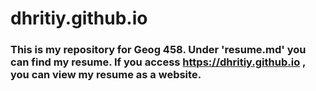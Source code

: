 # dhritiy.github.io
### This is my repository for Geog 458. Under 'resume.md' you can find my resume. If you access https://dhritiy.github.io , you can view my resume as a website. 
